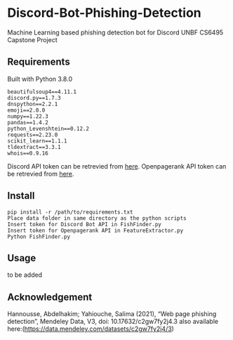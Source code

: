 # Discord-Bot-Phishing-Detection
Machine Learning based phishing detection bot for Discord
UNBF CS6495 Capstone Project


## Requirements
Built with Python 3.8.0
```
beautifulsoup4==4.11.1
discord.py==1.7.3
dnspython==2.2.1
emoji==2.0.0
numpy==1.22.3
pandas==1.4.2
python_Levenshtein==0.12.2
requests==2.23.0
scikit_learn==1.1.1
tldextract==3.3.1
whois==0.9.16
```
Discord API token can be retrevied from [here](https://discord.com/developers/applications).
Openpagerank API token can be retrevied from [here](https://www.domcop.com/openpagerank/auth/signup).
## Install
```
pip install -r /path/to/requirements.txt
Place data folder in same directory as the python scripts
Insert token for Discord Bot API in FishFinder.py
Insert token for Openpagerank API in FeatureExtractor.py
Python FishFinder.py
```
## Usage 
to be added






## Acknowledgement
Hannousse, Abdelhakim; Yahiouche, Salima (2021), “Web page phishing detection”, Mendeley Data, V3, doi: 10.17632/c2gw7fy2j4.3 also available here:(https://data.mendeley.com/datasets/c2gw7fy2j4/3)
